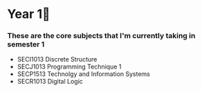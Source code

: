 # Year 1🌼
### These are the core subjects that I'm currently taking in semester 1
- SECI1013 Discrete Structure
- SECJ1013 Programming Technique 1
- SECP1513 Technolgy and Information Systems
- SECR1013 Digital Logic

